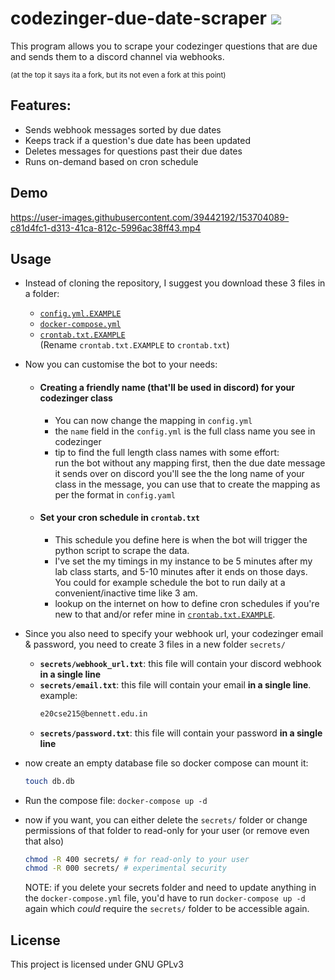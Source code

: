 # codezinger-due-date-scraper ![](https://cdn.discordapp.com/emojis/861575999832719381.webp?size=48&quality=lossless)

This program allows you to scrape your codezinger questions that are due and
sends them to a discord channel via webhooks.

<sub>
(at the top it says ita a fork, but its not even a fork at this
point)
</sub>

## Features:

- Sends webhook messages sorted by due dates
- Keeps track if a question's due date has been updated
- Deletes messages for questions past their due dates
- Runs on-demand based on cron schedule

## Demo

https://user-images.githubusercontent.com/39442192/153704089-c81d4fc1-d313-41ca-812c-5996ac38ff43.mp4

## Usage

- Instead of cloning the repository, I suggest you download these 3 files in a
  folder:

  - [`config.yml.EXAMPLE`](./config.yml.EXAMPLE)
  - [`docker-compose.yml`](./docker-compose.yml)
  - [`crontab.txt.EXAMPLE`](./crontab.txt.EXAMPLE) \
    (Rename `crontab.txt.EXAMPLE` to `crontab.txt`)

- Now you can customise the bot to your needs:

  - #### Creating a friendly name (that'll be used in discord) for your codezinger class

    - You can now change the mapping in `config.yml`
    - the `name` field in the `config.yml` is the full class name you see in
      codezinger
    - tip to find the full length class names with some effort: \
      run the bot without any mapping first, then the due date message it sends over
      on discord you'll see the the long name of your class in the message, you can
      use that to create the mapping as per the format in `config.yaml`

  - #### Set your cron schedule in `crontab.txt`
    - This schedule you define here is when the bot will trigger the python
      script to scrape the data.
    - I've set the my timings in my instance to be 5 minutes after my lab class
      starts, and 5-10 minutes after it ends on those days. You could for
      example schedule the bot to run daily at a convenient/inactive time like 3
      am.
    - lookup on the internet on how to define cron schedules if you're new to
      that and/or refer mine in [`crontab.txt.EXAMPLE`](./crontab.txt.EXAMPLE).

- Since you also need to specify your webhook url, your codezinger email &
  password, you need to create 3 files in a new folder `secrets/`

  - **`secrets/webhook_url.txt`**: this file will contain your discord webhook
    **in a single line**
  - **`secrets/email.txt`**: this file will contain your email **in a single
    line**. example:
    ```txt
    e20cse215@bennett.edu.in
    ```
  - **`secrets/password.txt`**: this file will contain your password **in a
    single line**

- now create an empty database file so docker compose can mount it:
  ```bash
  touch db.db
  ```
- Run the compose file: `docker-compose up -d`
- now if you want, you can either delete the `secrets/` folder or change
  permissions of that folder to read-only for your user (or remove even that
  also)
  ```bash
  chmod -R 400 secrets/ # for read-only to your user
  chmod -R 000 secrets/ # experimental security
  ```
  NOTE: if you delete your secrets folder and need to update anything in the
  `docker-compose.yml` file, you'd have to run `docker-compose up -d` again
  which _could_ require the `secrets/` folder to be accessible again.

## License

This project is licensed under GNU GPLv3

